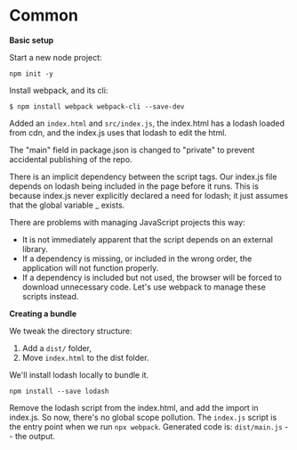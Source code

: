 # Common

**Basic setup**

Start a new node project:

`npm init -y`

Install webpack, and its cli:

`$ npm install webpack webpack-cli --save-dev`

Added an `index.html` and `src/index.js`, the index.html has a lodash loaded from cdn, and the index.js uses that lodash to edit the html.

The "main" field in package.json is changed to "private" to prevent accidental publishing of the repo.

There is an implicit dependency between the script tags. 
Our index.js file depends on lodash being included in the page before it runs. This is because index.js never explicitly declared a need for lodash; it just assumes that the global variable _ exists.

There are problems with managing JavaScript projects this way:

- It is not immediately apparent that the script depends on an external library.
- If a dependency is missing, or included in the wrong order, the application will not function properly.
- If a dependency is included but not used, the browser will be forced to download unnecessary code.
Let's use webpack to manage these scripts instead.

**Creating a bundle**

We tweak the directory structure:

1. Add a `dist/` folder,
2. Move `index.html` to the dist folder.

We'll install lodash locally to bundle it.

`npm install --save lodash`

Remove the lodash script from the index.html, and add the import in index.js. So now, there's no global scope pollution. The `index.js` script is the entry point when we run `npx webpack`. Generated code is: `dist/main.js` -- the output.
